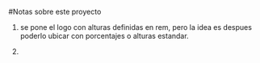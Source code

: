#Notas sobre este proyecto


1. se pone el logo con alturas definidas en rem, pero la idea es despues poderlo ubicar con porcentajes o alturas estandar.

2. 